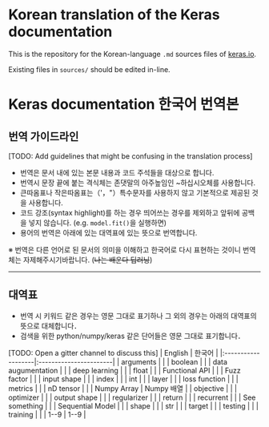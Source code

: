 # Korean translation of the Keras documentation

This is the repository for the Korean-language `.md` sources files of [keras.io](https://keras.io).

Existing files in `sources/` should be edited in-line.

# Keras documentation 한국어 번역본


## 번역 가이드라인

[TODO: Add guidelines that might be confusing in the translation process]
- 번역은 문서 내에 있는 본문 내용과 코드 주석들을 대상으로 합니다.
- 번역시 문장 끝에 붙는 격식체는 존댓말의 아주높임인 ~하십시오체를 사용합니다.
- 큰따옴표나 작은따옴표는（'，"）특수문자를 사용하지 않고 기본적으로 제공된 것을 사용합니다.
- 코드 강조(syntax highlight)를 하는 경우 띄어쓰는 경우를 제외하고 앞뒤에 공백을 넣지 않습니다. (e.g. ```model.fit()```을 실행하면)
- 용어의 번역은 아래에 있는 대역표에 있는 뜻으로 번역합니다.

※ 번역은 다른 언어로 된 문서의 의미을 이해하고 한국어로 다시 표현하는 것이니 번역체는 자제해주시기바랍니다. (~~나는 배운다 딥러닝~~)

---

## 대역표

- 번역 시 키워드 같은 경우는 영문 그대로 표기하나 그 외의 경우는 아래의 대역표의 뜻으로 대체합니다．
- 검색을 위한 python/numpy/keras 같은 단어들은 영문 그대로 표기합니다．

[TODO: Open a gitter channel to discuss this]
| English            | 한국어                 |
|:-------------------|:-----------------------|
| arguments          |                    |
| boolean            |                  |
| data augumentation |              |
| deep learning      |                |
| float              |            |
| Functional API     |          |
| Fuzz factor        |                  |
| input shape        |             |
| index              |            |
| int                |                    |
| layer              |                |
| loss function      |                |
| metrics            |            |
| nD tensor          |             |
| Numpy Array        | Numpy 배열             |
| objective          |                |
| optimizer          |  |
| output shape       |             |
| regularizer        |                  |
| return             |                  |
| recurrent          |               |
| See something      |                |
| Sequential Model   |        |
| shape              |                   |
| str                |                  |
| target             |              |
| testing            |                  |
| training           |                    |
| 1--9               | 1--9                   |
